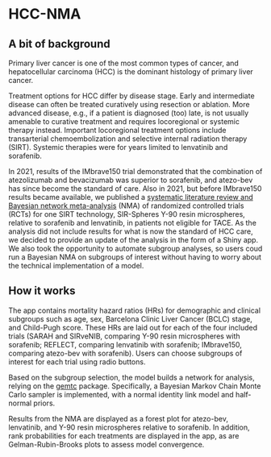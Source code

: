 # HCC-NMA

## A bit of background

Primary liver cancer is one of the most common types of cancer, and hepatocellular carcinoma (HCC) is the dominant histology of primary liver cancer.

Treatment options for HCC differ by disease stage. Early and intermediate disease can often be treated curatively using resection or ablation. More advanced disease, e.g., if a patient is diagnosed (too) late, is not usually amenable to curative treatment and requires locoregional or systemic therapy instead. Important locoregional treatment options include transarterial chemoembolization and selective internal radiation therapy (SIRT). Systemic therapies were for years limited to lenvatinib and sorafenib.

In 2021, results of the IMbrave150 trial demonstrated that the combination of atezolizumab and bevacizumab was superior to sorafenib, and atezo-bev has since become the standard of care. Also in 2021, but before IMbrave150 results became available, we published a [systematic literature review and Bayesian network meta-analysis](https://pubmed.ncbi.nlm.nih.gov/33131346/) (NMA) of randomized controlled trials (RCTs) for one SIRT technology, SIR-Spheres Y-90 resin microspheres, relative to sorafenib and lenvatinib, in patients not eligible for TACE. 
As the analysis did not include results for what is now the standard of HCC care, we decided to provide an update of the analysis in the form of a Shiny app. We also took the opportunity to automate subgroup analyses, so users coud run a Bayesian NMA on subgroups of interest without having to worry about the technical implementation of a model.

## How it works

The app contains mortality hazard ratios (HRs) for demographic and clinical subgroups such as age, sex, Barcelona Clinic Liver Cancer (BCLC) stage, and Child-Pugh score. These HRs are laid out for each of the four included trials (SARAH and SIRveNIB, comparing Y-90 resin microspheres with sorafenib; REFLECT, comparing lenvatinib with sorafenib; IMbrave150, comparing atezo-bev with sorafenib). Users can choose subgroups of interest for each trial using radio buttons.

Based on the subgroup selection, the model builds a network for analysis, relying on the [gemtc](https://cran.r-project.org/web/packages/gemtc/) package. Specifically, a Bayesian Markov Chain Monte Carlo sampler is implemented, with a normal identity link model and half-normal priors.

Results from the NMA are displayed as a forest plot for atezo-bev, lenvatinib, and Y-90 resin microspheres relative to sorafenib. In addition, rank probabilities for each treatments are displayed in the app, as are Gelman-Rubin-Brooks plots to assess model convergence.
